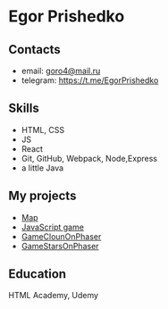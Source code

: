 # Egor Prishedko

## Contacts
* email: goro4@mail.ru
* telegram: https://t.me/EgorPrishedko
  

## Skills
* HTML, CSS
* JS
* React
* Git, GitHub, Webpack, Node,Express
* a little Java
 
## My projects

 
* [Map](https://goofy-swartz-e16c87.netlify.app/)
* [JavaScript game](https://egor18032019.github.io/game-bubble-on-js/)
* [GameClounOnPhaser](https://purrfect-autumn-linseed.glitch.me/login)
* [GameStarsOnPhaser](https://loud-horse-mackerel.glitch.me)

## Education

HTML Academy, Udemy
 
